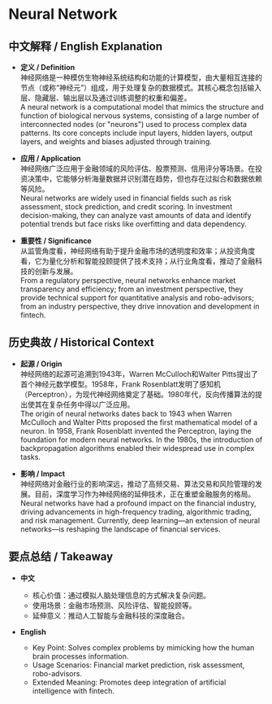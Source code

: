 # Neural Network

## 中文解释 / English Explanation

* **定义 / Definition**  
  神经网络是一种模仿生物神经系统结构和功能的计算模型，由大量相互连接的节点（或称“神经元”）组成，用于处理复杂的数据模式。其核心概念包括输入层、隐藏层、输出层以及通过训练调整的权重和偏差。  
  A neural network is a computational model that mimics the structure and function of biological nervous systems, consisting of a large number of interconnected nodes (or "neurons") used to process complex data patterns. Its core concepts include input layers, hidden layers, output layers, and weights and biases adjusted through training.

* **应用 / Application**  
  神经网络广泛应用于金融领域的风险评估、股票预测、信用评分等场景。在投资决策中，它能够分析海量数据并识别潜在趋势，但也存在过拟合和数据依赖等风险。  
  Neural networks are widely used in financial fields such as risk assessment, stock prediction, and credit scoring. In investment decision-making, they can analyze vast amounts of data and identify potential trends but face risks like overfitting and data dependency.

* **重要性 / Significance**  
  从监管角度看，神经网络有助于提升金融市场的透明度和效率；从投资角度看，它为量化分析和智能投顾提供了技术支持；从行业角度看，推动了金融科技的创新与发展。  
  From a regulatory perspective, neural networks enhance market transparency and efficiency; from an investment perspective, they provide technical support for quantitative analysis and robo-advisors; from an industry perspective, they drive innovation and development in fintech.

## 历史典故 / Historical Context

* **起源 / Origin**  
  神经网络的起源可追溯到1943年，Warren McCulloch和Walter Pitts提出了首个神经元数学模型。1958年，Frank Rosenblatt发明了感知机（Perceptron），为现代神经网络奠定了基础。1980年代，反向传播算法的提出使其在复杂任务中得以广泛应用。  
  The origin of neural networks dates back to 1943 when Warren McCulloch and Walter Pitts proposed the first mathematical model of a neuron. In 1958, Frank Rosenblatt invented the Perceptron, laying the foundation for modern neural networks. In the 1980s, the introduction of backpropagation algorithms enabled their widespread use in complex tasks.

* **影响 / Impact**  
  神经网络对金融行业的影响深远，推动了高频交易、算法交易和风险管理的发展。目前，深度学习作为神经网络的延伸技术，正在重塑金融服务的格局。  
  Neural networks have had a profound impact on the financial industry, driving advancements in high-frequency trading, algorithmic trading, and risk management. Currently, deep learning—an extension of neural networks—is reshaping the landscape of financial services.

## 要点总结 / Takeaway

* **中文**  
  - 核心价值：通过模拟人脑处理信息的方式解决复杂问题。
  - 使用场景：金融市场预测、风险评估、智能投顾等。
  - 延伸意义：推动人工智能与金融科技的深度融合。

* **English**  
  - Key Point: Solves complex problems by mimicking how the human brain processes information.
  - Usage Scenarios: Financial market prediction, risk assessment, robo-advisors.
  - Extended Meaning: Promotes deep integration of artificial intelligence with fintech.
